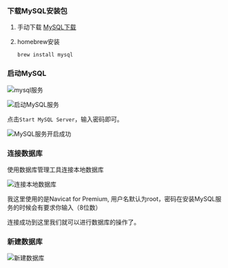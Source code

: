 ### 下载MySQL安装包

1. 手动下载 [MySQL下载](https://downloads.mysql.com/archives/community/)

2. homebrew安装

   ```shell
   brew install mysql
   ```

### 启动MySQL

![mysql服务](https://cdn.jsdelivr.net/gh/ZpFate/ImageService@master/uPic/img_2021_03_31_14_32_22.png "mysql服务")

![启动MySQL服务](https://cdn.jsdelivr.net/gh/ZpFate/ImageService@master/uPic/img_2021_03_31_14_33_04.png "启动MySQL服务")

点击`Start MySQL Server`，输入密码即可。

![MySQL服务开启成功](https://cdn.jsdelivr.net/gh/ZpFate/ImageService@master/uPic/img_2021_03_31_14_53_42.png "MySQL服务开启成功")

### 连接数据库

使用数据库管理工具连接本地数据库

![连接本地数据库](https://cdn.jsdelivr.net/gh/ZpFate/ImageService@master/uPic/img_2021_03_31_14_50_36.png "连接本地数据库")

我这里使用的是Navicat for Premium, 用户名默认为root，密码在安装MySQL服务的时候会有要求你输入（8位数）

连接成功到这里我们就可以进行数据库的操作了。

### 新建数据库

![新建数据库](https://cdn.jsdelivr.net/gh/ZpFate/ImageService@master/uPic/img_2021_03_31_15_27_46.png "新建数据库")

